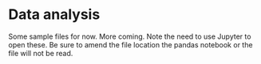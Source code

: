 # Data analysis

Some sample files for now. More coming. Note the need to use Jupyter
to open these. Be sure to amend the file location the pandas notebook
or the file will not be read.
